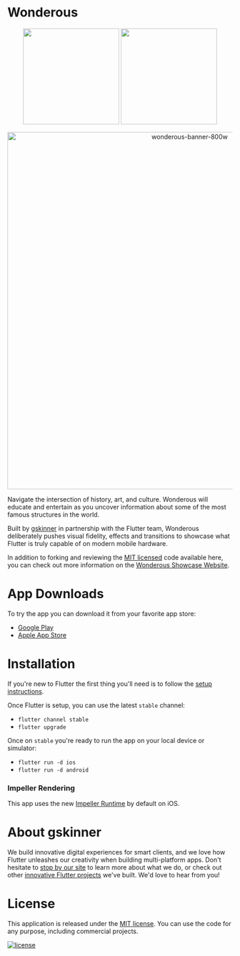 # Wonderous
<p align="center">
<img width="215" src="https://user-images.githubusercontent.com/736973/187334196-b79e48b2-dbb8-4ea7-8aac-04dbc7e5159f.png#gh-dark-mode-only">
<img width="215" src="https://user-images.githubusercontent.com/736973/187334195-9821c031-a566-4f8e-b4e3-3158f733c6e5.png#gh-light-mode-only">
</p>
<p align="center">
 <img width="800" alt="wonderous-banner-800w" src="https://user-images.githubusercontent.com/736973/187334170-d05271e9-d016-4498-8065-662c6f1124fa.png">
</p>

Navigate the intersection of history, art, and culture. Wonderous will educate and entertain as you uncover information about some of the most famous structures in the world. 

Built by [gskinner](https://gskinner.com/) in partnership with the Flutter team, Wonderous deliberately pushes visual fidelity, effects and transitions to showcase what Flutter is truly capable of on modern mobile hardware.

In addition to forking and reviewing the [MIT licensed](LICENSE) code available here, you can check out more information on the [Wonderous Showcase Website](https://wonderous.app).

# App Downloads

To try the app you can download it from your favorite app store:
* [Google Play](https://play.google.com/store/apps/details?id=com.gskinner.flutter.wonders)
* [Apple App Store](https://apps.apple.com/us/app/wonderous/id1612491897)

# Installation

If you're new to Flutter the first thing you'll need is to follow the [setup instructions](https://flutter.dev/docs/get-started/install).

Once Flutter is setup, you can use the latest `stable` channel:
 * `flutter channel stable`
 * `flutter upgrade`

 Once on `stable` you're ready to run the app on your local device or simulator:
 * `flutter run -d ios`
 * `flutter run -d android`

### Impeller Rendering  

This app uses the new [Impeller Runtime](https://docs.flutter.dev/perf/impeller) by default on iOS.

# About gskinner
We build innovative digital experiences for smart clients, and we love how Flutter unleashes our creativity when building multi-platform apps. Don't hesitate to [stop by our site](https://gskinner.com/) to learn more about what we do, or check out other [innovative Flutter projects](https://flutter.gskinner.com) we've built. We'd love to hear from you!

# License

This application is released under the [MIT license](LICENSE). You can use the code for any purpose, including commercial projects.

[![license](https://img.shields.io/badge/License-MIT-yellow.svg)](https://opensource.org/licenses/MIT)
